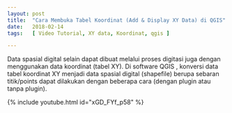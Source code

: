 ```yaml
---
layout: post
title:  "Cara Membuka Tabel Koordinat (Add & Display XY Data) di QGIS"
date:   2018-02-14
tags:   [ Video Tutorial, XY data, Koordinat, qgis ]

---
```



<p class="intro"><span class="dropcap">D</span>ata spasial digital selain dapat dibuat melalui proses digitasi juga dengan menggunakan data koordinat (tabel XY). Di software QGIS , konversi data tabel koordinat XY menjadi data spasial digital (shapefile) berupa sebaran titik/points dapat dilakukan dengan beberapa cara (dengan plugin atau tanpa plugin).</p>

{% include youtube.html id="xGD_FYf_p58" %}
